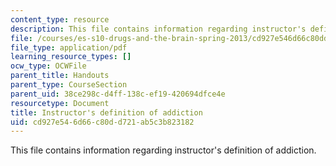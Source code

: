 ```yaml
---
content_type: resource
description: This file contains information regarding instructor's definition of addiction.
file: /courses/es-s10-drugs-and-the-brain-spring-2013/cd927e546d66c80dd721ab5c3b823182_MITES_S10S13_definitionwk4.pdf
file_type: application/pdf
learning_resource_types: []
ocw_type: OCWFile
parent_title: Handouts
parent_type: CourseSection
parent_uid: 38ce298c-d4ff-138c-ef19-420694dfce4e
resourcetype: Document
title: Instructor's definition of addiction
uid: cd927e54-6d66-c80d-d721-ab5c3b823182
---
```

This file contains information regarding instructor's definition of addiction.

